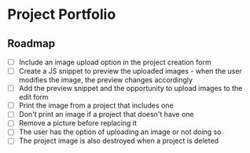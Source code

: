 # Project Portfolio

## Roadmap

- [ ] Include an image upload option in the project creation form
- [ ] Create a JS snippet to preview the uploaded images - when the user modifies the image, the preview changes accordingly
- [ ] Add the preview snippet and the opportunity to upload images to the edit form
- [ ] Print the image from a project that includes one
- [ ] Don't print an image if a project that doesn't have one
- [ ] Remove a picture before replacing it
- [ ] The user has the option of uploading an image or not doing so
- [ ] The project image is also destroyed when a project is deleted